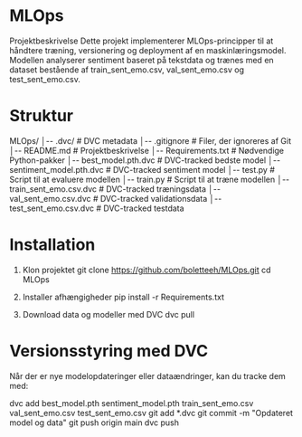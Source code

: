 # MLOps

Projektbeskrivelse
Dette projekt implementerer MLOps-principper til at håndtere træning, versionering og deployment af en maskinlæringsmodel. Modellen analyserer sentiment baseret på tekstdata og trænes med en dataset bestående af train_sent_emo.csv, val_sent_emo.csv og test_sent_emo.csv.

# Struktur
MLOps/
│-- .dvc/                  # DVC metadata
│-- .gitignore             # Filer, der ignoreres af Git
│-- README.md              # Projektbeskrivelse
│-- Requirements.txt       # Nødvendige Python-pakker
│-- best_model.pth.dvc     # DVC-tracked bedste model
│-- sentiment_model.pth.dvc # DVC-tracked sentiment model
│-- test.py                # Script til at evaluere modellen
│-- train.py               # Script til at træne modellen
│-- train_sent_emo.csv.dvc # DVC-tracked træningsdata
│-- val_sent_emo.csv.dvc   # DVC-tracked validationsdata
│-- test_sent_emo.csv.dvc  # DVC-tracked testdata

# Installation
1. Klon projektet
git clone https://github.com/boletteeh/MLOps.git
cd MLOps

2. Installer afhængigheder
pip install -r Requirements.txt

3. Download data og modeller med DVC
dvc pull

# Versionsstyring med DVC
Når der er nye modelopdateringer eller dataændringer, kan du tracke dem med:

dvc add best_model.pth sentiment_model.pth train_sent_emo.csv val_sent_emo.csv test_sent_emo.csv
git add *.dvc
git commit -m "Opdateret model og data"
git push origin main
dvc push
